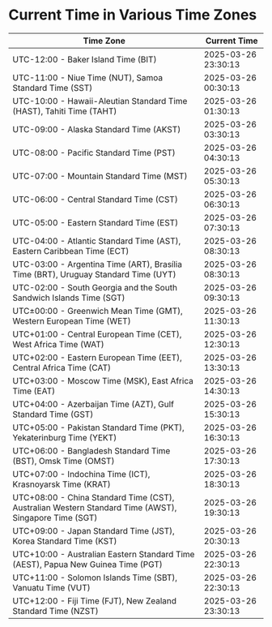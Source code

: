 # Current Time in Various Time Zones

| Time Zone | Current Time |
|-----------|--------------|
| UTC-12:00 - Baker Island Time (BIT) | 2025-03-26 23:30:13 |
| UTC-11:00 - Niue Time (NUT), Samoa Standard Time (SST) | 2025-03-26 00:30:13 |
| UTC-10:00 - Hawaii-Aleutian Standard Time (HAST), Tahiti Time (TAHT) | 2025-03-26 01:30:13 |
| UTC-09:00 - Alaska Standard Time (AKST) | 2025-03-26 03:30:13 |
| UTC-08:00 - Pacific Standard Time (PST) | 2025-03-26 04:30:13 |
| UTC-07:00 - Mountain Standard Time (MST) | 2025-03-26 05:30:13 |
| UTC-06:00 - Central Standard Time (CST) | 2025-03-26 06:30:13 |
| UTC-05:00 - Eastern Standard Time (EST) | 2025-03-26 07:30:13 |
| UTC-04:00 - Atlantic Standard Time (AST), Eastern Caribbean Time (ECT) | 2025-03-26 08:30:13 |
| UTC-03:00 - Argentina Time (ART), Brasília Time (BRT), Uruguay Standard Time (UYT) | 2025-03-26 08:30:13 |
| UTC-02:00 - South Georgia and the South Sandwich Islands Time (SGT) | 2025-03-26 09:30:13 |
| UTC±00:00 - Greenwich Mean Time (GMT), Western European Time (WET) | 2025-03-26 11:30:13 |
| UTC+01:00 - Central European Time (CET), West Africa Time (WAT) | 2025-03-26 12:30:13 |
| UTC+02:00 - Eastern European Time (EET), Central Africa Time (CAT) | 2025-03-26 13:30:13 |
| UTC+03:00 - Moscow Time (MSK), East Africa Time (EAT) | 2025-03-26 14:30:13 |
| UTC+04:00 - Azerbaijan Time (AZT), Gulf Standard Time (GST) | 2025-03-26 15:30:13 |
| UTC+05:00 - Pakistan Standard Time (PKT), Yekaterinburg Time (YEKT) | 2025-03-26 16:30:13 |
| UTC+06:00 - Bangladesh Standard Time (BST), Omsk Time (OMST) | 2025-03-26 17:30:13 |
| UTC+07:00 - Indochina Time (ICT), Krasnoyarsk Time (KRAT) | 2025-03-26 18:30:13 |
| UTC+08:00 - China Standard Time (CST), Australian Western Standard Time (AWST), Singapore Time (SGT) | 2025-03-26 19:30:13 |
| UTC+09:00 - Japan Standard Time (JST), Korea Standard Time (KST) | 2025-03-26 20:30:13 |
| UTC+10:00 - Australian Eastern Standard Time (AEST), Papua New Guinea Time (PGT) | 2025-03-26 22:30:13 |
| UTC+11:00 - Solomon Islands Time (SBT), Vanuatu Time (VUT) | 2025-03-26 22:30:13 |
| UTC+12:00 - Fiji Time (FJT), New Zealand Standard Time (NZST) | 2025-03-26 23:30:13 |
